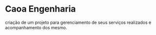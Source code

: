 # Caoa Engenharia


criação de um projeto para gerenciamento de seus serviços realizados e acompanhamento dos mesmo.
